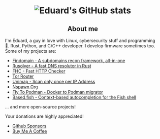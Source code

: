 <h1 align="center">

![Eduard's GitHub stats](https://github-readme-stats.vercel.app/api?username=edu4rdshl&show_icons=true&theme=radical&include_all_commits=true&count_private=true)

</h1>

<h2 align="center">
About me
  
</h2>

I'm Eduard, a guy in love with Linux, cybersecurity stuff and programming 🤖. Rust, Python, and C/C++ developer. I develop firmware sometimes too. Some of my projects are:

- [Findomain - A subdomains recon framework, all-in-one](https://github.com/Findomain/Findomain)
- [Rusolver - A fast DNS resolutor in Rust](https://github.com/edu4rdshl/rusolver)
- [FHC - Fast HTTP Checker](https://github.com/edu4rdshl/fhc)
- [Tor Router](https://github.com/edu4rdshl/tor-router)
- [Unimap - Scan only once per IP Address](https://github.com/edu4rdshl/unimap)
- [Nspawn Org](https://nspawn.org)
- [Fly To Podman - Docker to Podman migrator](https://github.com/Edu4rdSHL/fly-to-podman)
- [Based.fish - Context-based autocompletion for the Fish shell](https://github.com/Edu4rdSHL/based.fish)

... and more open-source projects!

Your donations are highly appreciated!

- [Github Sponsors](https://github.com/sponsors/Edu4rdSHL)
- [Buy Me A Coffee](https://www.buymeacoffee.com/edu4rdshl)

